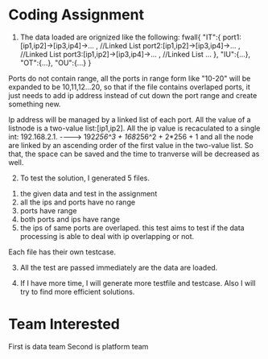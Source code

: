 # Coding Assignment
1. The data loaded are orignized like the following:
fwall{
    "IT":{
        port1:[ip1,ip2]->[ip3,ip4]->... , //Linked List
        port2:[ip1,ip2]->[ip3,ip4]->... , //Linked List
        port3:[ip1,ip2]->[ip3,ip4]->... , //Linked List
        ...
    },
    "IU":{...},
    "OT":{...},
    "OU":{...}
}

Ports do not contain range, all the ports in range form like "10-20" will be expanded to be 10,11,12...20,
so that if the file contains overlaped ports, it just needs to add ip address instead of cut down the port range
and create something new.

Ip address will be managed by a linked list of each port. All the value of a listnode is a two-value list:[ip1,ip2].
All the ip value is recaculated to a single int: 
       192.168.2.1. ----> 192*256^3 + 168*256^2 + 2*256 + 1
and all the node are linked by an ascending order of the first value in the two-value list.
So that, the space can be saved and the time to tranverse will be decreased as well.

2. To test the solution, I generated 5 files.
  1) the given data and test in the assignment
  2) all the ips and ports have no range
  3) ports have range
  4) both ports and ips have range
  5) the ips of same ports are overlaped. this test aims to test if the data processing is able to deal with ip overlapping or not.
  
  Each file has their own testcase.
  
3. All the test are passed immediately are the data are loaded.

4. If I have more time, I will generate more testfile and testcase. Also I will try to find more efficient solutions.
# Team Interested
First is data team
Second is platform team
